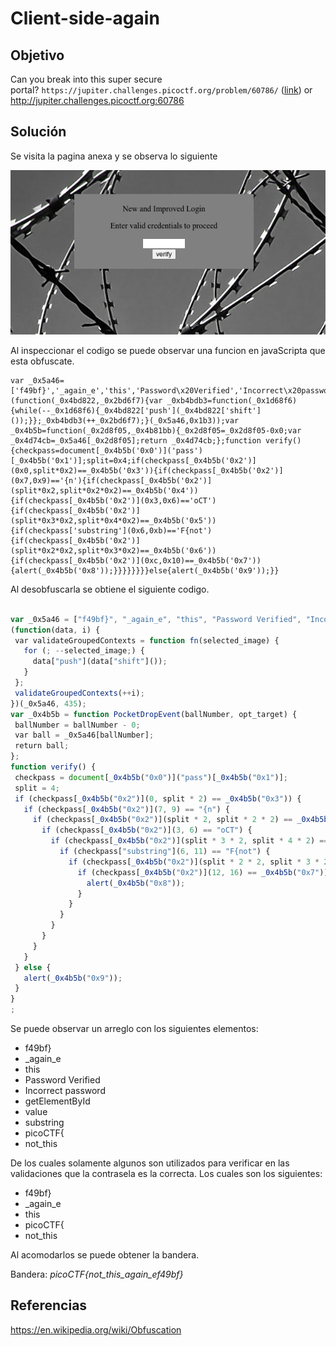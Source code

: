 # Client-side-again

## Objetivo

Can you break into this super secure portal? `https://jupiter.challenges.picoctf.org/problem/60786/` ([link](https://jupiter.challenges.picoctf.org/problem/60786/)) or http://jupiter.challenges.picoctf.org:60786

## Solución

Se visita la pagina anexa y se observa lo siguiente

![img-index](img-index.png)

Al inspeccionar el codigo se puede observar una funcion en javaScripta que esta obfuscate.

```
var _0x5a46=['f49bf}','_again_e','this','Password\x20Verified','Incorrect\x20password','getElementById','value','substring','picoCTF{','not_this'];(function(_0x4bd822,_0x2bd6f7){var _0xb4bdb3=function(_0x1d68f6){while(--_0x1d68f6){_0x4bd822['push'](_0x4bd822['shift']());}};_0xb4bdb3(++_0x2bd6f7);}(_0x5a46,0x1b3));var _0x4b5b=function(_0x2d8f05,_0x4b81bb){_0x2d8f05=_0x2d8f05-0x0;var _0x4d74cb=_0x5a46[_0x2d8f05];return _0x4d74cb;};function verify(){checkpass=document[_0x4b5b('0x0')]('pass')[_0x4b5b('0x1')];split=0x4;if(checkpass[_0x4b5b('0x2')](0x0,split*0x2)==_0x4b5b('0x3')){if(checkpass[_0x4b5b('0x2')](0x7,0x9)=='{n'){if(checkpass[_0x4b5b('0x2')](split*0x2,split*0x2*0x2)==_0x4b5b('0x4')){if(checkpass[_0x4b5b('0x2')](0x3,0x6)=='oCT'){if(checkpass[_0x4b5b('0x2')](split*0x3*0x2,split*0x4*0x2)==_0x4b5b('0x5')){if(checkpass['substring'](0x6,0xb)=='F{not'){if(checkpass[_0x4b5b('0x2')](split*0x2*0x2,split*0x3*0x2)==_0x4b5b('0x6')){if(checkpass[_0x4b5b('0x2')](0xc,0x10)==_0x4b5b('0x7')){alert(_0x4b5b('0x8'));}}}}}}}}else{alert(_0x4b5b('0x9'));}}
```

Al desobfuscarla se obtiene el siguiente codigo.
```javaScript

var _0x5a46 = ["f49bf}", "_again_e", "this", "Password Verified", "Incorrect password", "getElementById", "value", "substring", "picoCTF{", "not_this"];  
(function(data, i) {  
 var validateGroupedContexts = function fn(selected_image) {  
   for (; --selected_image;) {  
     data["push"](data["shift"]());  
   }  
 };  
 validateGroupedContexts(++i);  
})(_0x5a46, 435);  
var _0x4b5b = function PocketDropEvent(ballNumber, opt_target) {  
 ballNumber = ballNumber - 0;  
 var ball = _0x5a46[ballNumber];  
 return ball;  
};  
function verify() {  
 checkpass = document[_0x4b5b("0x0")]("pass")[_0x4b5b("0x1")];  
 split = 4;  
 if (checkpass[_0x4b5b("0x2")](0, split * 2) == _0x4b5b("0x3")) {  
   if (checkpass[_0x4b5b("0x2")](7, 9) == "{n") {  
     if (checkpass[_0x4b5b("0x2")](split * 2, split * 2 * 2) == _0x4b5b("0x4")) {  
       if (checkpass[_0x4b5b("0x2")](3, 6) == "oCT") {  
         if (checkpass[_0x4b5b("0x2")](split * 3 * 2, split * 4 * 2) == _0x4b5b("0x5")) {  
           if (checkpass["substring"](6, 11) == "F{not") {  
             if (checkpass[_0x4b5b("0x2")](split * 2 * 2, split * 3 * 2) == _0x4b5b("0x6")) {  
               if (checkpass[_0x4b5b("0x2")](12, 16) == _0x4b5b("0x7")) {  
                 alert(_0x4b5b("0x8"));  
               }  
             }  
           }  
         }  
       }  
     }  
   }  
 } else {  
   alert(_0x4b5b("0x9"));  
 }  
}  
;
```

Se puede observar un arreglo con los siguientes elementos:
+ f49bf}
+ _again_e
+ this
+ Password Verified
+ Incorrect password
+ getElementById
+ value
+ substring
+ picoCTF{
+ not_this

De los cuales solamente algunos son utilizados para verificar en las validaciones que la contrasela es la correcta. Los cuales son los siguientes:
- f49bf}
- _again_e
- this
- picoCTF{
- not_this

Al acomodarlos se puede obtener la bandera.

Bandera: *picoCTF{not_this_again_ef49bf}*

## Referencias

https://en.wikipedia.org/wiki/Obfuscation

